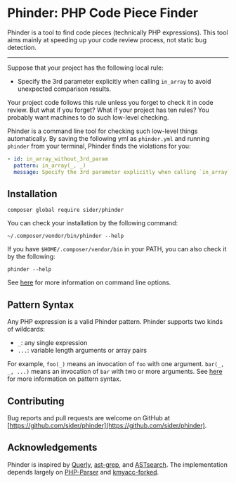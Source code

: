 # Phinder: PHP Code Piece Finder

Phinder is a tool to find code pieces (technically PHP expressions).
This tool aims mainly at speeding up your code review process, not static bug detection.

---

Suppose that your project has the following local rule:

- Specify the 3rd parameter explicitly when calling `in_array` to avoid unexpected comparison results.

Your project code follows this rule unless you forget to check it in code review. But what if you forget? What if your project has ten rules? You probably want machines to do such low-level checking.

Phinder is a command line tool for checking such low-level things automatically. By saving the following yml as `phinder.yml` and running `phinder` from your terminal, Phinder finds the violations for you:

```yml
- id: in_array_without_3rd_param
  pattern: in_array(_, _)
  message: Specify the 3rd parameter explicitly when calling `in_array` to avoid unexpected comparison results.
```

## Installation

```
composer global require sider/phinder
```

You can check your installation by the following command:

```
~/.composer/vendor/bin/phinder --help
```

If you have `$HOME/.composer/vendor/bin` in your PATH, you can also check it by the following:

```
phinder --help
```

See [here](./doc/COMMAND_OPTIONS.md) for more information on command line options.

## Pattern Syntax

Any PHP expression is a valid Phinder pattern.
Phinder supports two kinds of wildcards:

- `_`: any single expression
- `...`: variable length arguments or array pairs

For example, `foo(_)` means an invocation of `foo` with one argument.
`bar(_, _, ...)` means an invocation of `bar` with two or more arguments.
See [here](./doc/PATTERN_BY_EXAMPLE.md) for more information on pattern syntax.

## Contributing

Bug reports and pull requests are welcome on GitHub at [https://github.com/sider/phinder](https://github.com/sider/phinder).

## Acknowledgements

Phinder is inspired by [Querly](https://github.com/soutaro/querly/), [ast-grep](https://github.com/azz/ast-grep), and [ASTsearch](https://github.com/takluyver/astsearch).
The implementation depends largely on [PHP-Parser](https://github.com/nikic/PHP-Parser) and [kmyacc-forked](https://github.com/moriyoshi/kmyacc-forked/).
